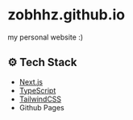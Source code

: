 # zobhhz.github.io

my personal website :)

## ⚙️ Tech Stack

- [Next.js](https://nextjs.org/)
- [TypeScript](https://www.typescriptlang.org/)
- [TailwindCSS](https://tailwindcss.com/)
- Github Pages
